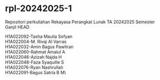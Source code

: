 # rpl-20242025-1
Repositori perkuliahan Rekayasa Perangkat Lunak TA 20242025 Semester Ganjil
HEAD

H1A022092-Tasha Maulia Sofyan\
H1A022004-M. Rivqi Al Varras\
H1A022032-Amin Bagus Pawitran\
H1A022060-Rahmat Amalul A\
H1A022046-Azizah Najda H\
H1A022048-Faza Syaquille S\
H1A022076-Ryan Nashrullah\
H1A022091-Bagus Satria B M\
